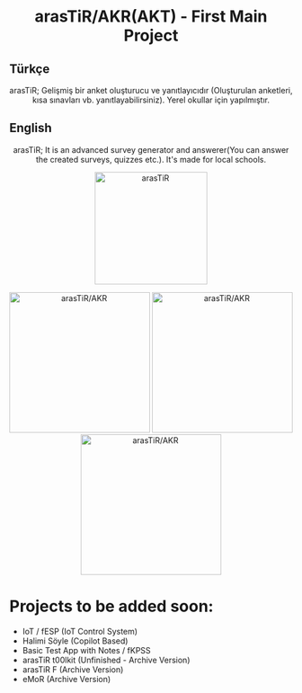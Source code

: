 <div align=center>
 
# arasTiR/AKR(AKT) - First Main Project

</div>

## Türkçe
<div align=center>
 
 arasTiR; Gelişmiş bir anket oluşturucu ve yanıtlayıcıdır (Oluşturulan anketleri, kısa sınavları vb. yanıtlayabilirsiniz). Yerel okullar için yapılmıştır.
 
</div> 

## English
<div align=center>
 
 arasTiR; It is an advanced survey generator and answerer(You can answer the created surveys, quizzes etc.). It's made for local schools.
 
</div> 
 
<div align=center>

<a href="https://galaxystore.samsung.com/detail/com.arasTiR.AnKeteR" target="_blank"><img src="https://d3unf4s5rp9dfh.cloudfront.net/SDP/GalaxyStore_English.png" alt="arasTiR" width="200"/></a>

</div>

<div align=center>
  
<img src="https://i.imgur.com/u8NWEaI.png" alt="arasTiR/AKR" width="250"/>

<img src="https://img.samsungapps.com/productNew/000006342365/ENG/ScreenShot_20220606075816050_871_1470_6.png" alt="arasTiR/AKR" width="250"/>

<img src="https://img.samsungapps.com/productNew/000006342365/ENG/ScreenShot_20220606075816050_871_1470_1.png" alt="arasTiR/AKR" width="250"/>
 
</div>

# Projects to be added soon:
- IoT / fESP (IoT Control System)
- Halimi Söyle (Copilot Based)
- Basic Test App with Notes / fKPSS
- arasTiR t00lkit (Unfinished - Archive Version)
- arasTiR F (Archive Version)
- eMoR (Archive Version)

